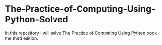 # The-Practice-of-Computing-Using-Python-Solved
In this repository I will solve The Practice of Computing Using Python book the third edition.
